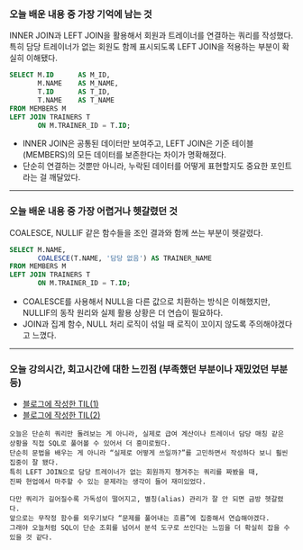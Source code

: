 ### 오늘 배운 내용 중 가장 기억에 남는 것
INNER JOIN과 LEFT JOIN을 활용해서 회원과 트레이너를 연결하는 쿼리를 작성했다.  
특히 담당 트레이너가 없는 회원도 함께 표시되도록 LEFT JOIN을 적용하는 부분이 확실히 이해됐다.

```sql
SELECT M.ID      AS M_ID,
       M.NAME    AS M_NAME,
       T.ID      AS T_ID,
       T.NAME    AS T_NAME
FROM MEMBERS M
LEFT JOIN TRAINERS T
       ON M.TRAINER_ID = T.ID;
```
- INNER JOIN은 공통된 데이터만 보여주고, LEFT JOIN은 기준 테이블(MEMBERS)의 모든 데이터를 보존한다는 차이가 명확해졌다.
- 단순히 연결하는 것뿐만 아니라, 누락된 데이터를 어떻게 표현할지도 중요한 포인트라는 걸 깨달았다.
***

### 오늘 배운 내용 중 가장 어렵거나 헷갈렸던 것
COALESCE, NULLIF 같은 함수들을 조인 결과와 함께 쓰는 부분이 헷갈렸다.  
```sql
SELECT M.NAME,
       COALESCE(T.NAME, '담당 없음') AS TRAINER_NAME
FROM MEMBERS M
LEFT JOIN TRAINERS T
       ON M.TRAINER_ID = T.ID;
```
- COALESCE를 사용해서 NULL을 다른 값으로 치환하는 방식은 이해했지만, NULLIF의 동작 원리와 실제 활용 상황은 더 연습이 필요하다.
- JOIN과 집계 함수, NULL 처리 로직이 섞일 때 로직이 꼬이지 않도록 주의해야겠다고 느꼈다.
***
   
### 오늘 강의시간, 회고시간에 대한 느낀점 (부족했던 부분이나 재밌었던 부분 등)

- [블로그에 작성한 TIL(1)](https://velog.io/@daheenamic/멋사-19기-백엔드-TIL-Database-JOIN)
- [블로그에 작성한 TIL(2)](https://velog.io/@daheenamic/멋사-19기-백엔드-TIL-Database-DDL)

```text 
오늘은 단순히 쿼리만 돌려보는 게 아니라, 실제로 급여 계산이나 트레이너 담당 매칭 같은 상황을 직접 SQL로 풀어볼 수 있어서 더 흥미로웠다. 
단순히 문법을 배우는 게 아니라 “실제로 어떻게 쓰일까?”를 고민하면서 작성하다 보니 훨씬 집중이 잘 됐다.
특히 LEFT JOIN으로 담당 트레이너가 없는 회원까지 챙겨주는 쿼리를 짜봤을 때,
진짜 현업에서 마주할 수 있는 문제라는 생각이 들어 재미있었다.

다만 쿼리가 길어질수록 가독성이 떨어지고, 별칭(alias) 관리가 잘 안 되면 금방 헷갈렸다.
앞으로는 무작정 함수를 외우기보다 “문제를 풀어내는 흐름”에 집중해서 연습해야겠다.
그래야 오늘처럼 SQL이 단순 조회를 넘어서 분석 도구로 쓰인다는 느낌을 더 확실히 잡을 수 있을 것 같다.
```

